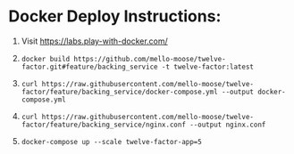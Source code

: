 # Docker Deploy Instructions:

1. Visit https://labs.play-with-docker.com/

1. `docker build https://github.com/mello-moose/twelve-factor.git#feature/backing_service -t twelve-factor:latest`

1. `curl https://raw.githubusercontent.com/mello-moose/twelve-factor/feature/backing_service/docker-compose.yml --output docker-compose.yml`

1. `curl https://raw.githubusercontent.com/mello-moose/twelve-factor/feature/backing_service/nginx.conf --output nginx.conf`

1. `docker-compose up --scale twelve-factor-app=5`
